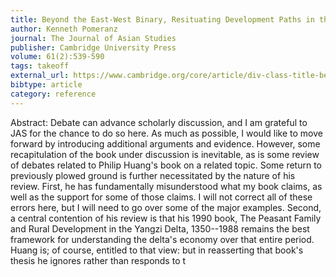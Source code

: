 ```yaml
---
title: Beyond the East-West Binary, Resituating Development Paths in the Eighteenth-Century World
author: Kenneth Pomeranz
journal: The Journal of Asian Studies
publisher: Cambridge University Press
volume: 61(2):539-590
tags: takeoff
external_url: https://www.cambridge.org/core/article/div-class-title-beyond-the-east-west-binary-resituating-development-paths-in-the-eighteenth-century-world-div/43F8656D9C5DEE6760C64476047A0A7D
bibtype: article
category: reference
---
```

Abstract: Debate can advance scholarly discussion, and I am grateful to JAS for the chance to do so here. As much as possible, I would like to move forward by introducing additional arguments and evidence. However, some recapitulation of the book under discussion is inevitable, as is some review of debates related to Philip Huang's book on a related topic. Some return to previously plowed ground is further necessitated by the nature of his review. First, he has fundamentally misunderstood what my book claims, as well as the support for some of those claims. I will not correct all of these errors here, but I will need to go over some of the major examples. Second, a central contention of his review is that his 1990 book, The Peasant Family and Rural Development in the Yangzi Delta, 1350--1988 remains the best framework for understanding the delta's economy over that entire period. Huang is; of course, entitled to that view: but in reasserting that book's thesis he ignores rather than responds to t
